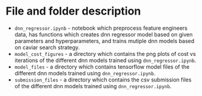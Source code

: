 # File and folder description
- `dnn_regressor.ipynb` - notebook which preprocess feature engineers data, has functions which creates dnn regressor model based on given parameters and hyperparameters, and trains mutiple dnn models based on caviar search strategy.
- `model_cost_figures` - a directory which contains the png plots of cost vs iterations of the different dnn models trained using `dnn_regressor.ipynb`.
- `model_files` - a directory which contains tensorflow model files of the different dnn models trained using `dnn_regressor.ipynb`.
- `submission_files` - a directory which contains the csv submission files of the different dnn models trained using `dnn_regressor.ipynb`.